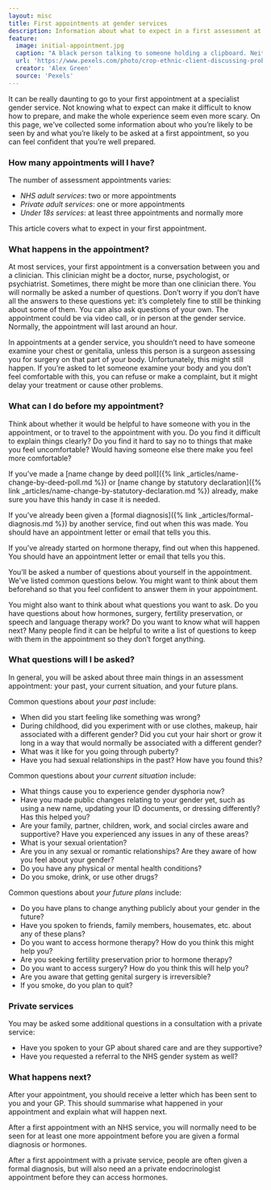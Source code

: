 ```yaml
---
layout: misc
title: First appointments at gender services
description: Information about what to expect in a first assessment at an NHS gender service
feature:
  image: initial-appointment.jpg
  caption: "A black person talking to someone holding a clipboard. Neither person's head is visible."
  url: 'https://www.pexels.com/photo/crop-ethnic-client-discussing-problems-with-anonymous-psychologist-5699431/'
  creator: 'Alex Green'
  source: 'Pexels'
---
```


It can be really daunting to go to your first appointment at a specialist gender service. Not knowing what to expect can make it difficult to know how to prepare, and make the whole experience seem even more scary. On this page, we’ve collected some information about who you’re likely to be seen by and what you’re likely to be asked at a first appointment, so you can feel confident that you’re well prepared.

### How many appointments will I have?

The number of assessment appointments varies:

- *NHS adult services*: two or more appointments 
- *Private adult services*: one or more appointments 
- *Under 18s services*: at least three appointments and normally more

This article covers what to expect in your first appointment.

### What happens in the appointment?

At most services, your first appointment is a conversation between you and a clinician. This clinician might be a doctor, nurse, psychologist, or psychiatrist. Sometimes, there might be more than one clinician there. You will normally be asked a number of questions. Don’t worry if you don’t have all the answers to these questions yet: it’s completely fine to still be thinking about some of them. You can also ask questions of your own. The appointment could be via video call, or in person at the gender service. Normally, the appointment will last around an hour.

In appointments at a gender service, you shouldn’t need to have someone examine your chest or genitalia, unless this person is a surgeon assessing you for surgery on that part of your body. Unfortunately, this might still happen. If you’re asked to let someone examine your body and you don’t feel comfortable with this, you can refuse or make a complaint, but it might delay your treatment or cause other problems.

### What can I do before my appointment?

Think about whether it would be helpful to have someone with you in the appointment, or to travel to the appointment with you. Do you find it difficult to explain things clearly? Do you find it hard to say no to things that make you feel uncomfortable? Would having someone else there make you feel more comfortable?

If you’ve made a [name change by deed poll]({% link _articles/name-change-by-deed-poll.md %}) or [name change by statutory declaration]({% link _articles/name-change-by-statutory-declaration.md %}) already, make sure you have this handy in case it is needed.

If you’ve already been given a [formal diagnosis]({% link _articles/formal-diagnosis.md %}) by another service, find out when this was made. You should have an appointment letter or email that tells you this.

If you’ve already started on hormone therapy, find out when this happened. You should have an appointment letter or email that tells you this.

You’ll be asked a number of questions about yourself in the appointment. We’ve listed common questions below. You might want to think about them beforehand so that you feel confident to answer them in your appointment.

You might also want to think about what questions you want to ask. Do you have questions about how hormones, surgery, fertility preservation, or speech and language therapy work? Do you want to know what will happen next? Many people find it can be helpful to write a list of questions to keep with them in the appointment so they don’t forget anything.

### What questions will I be asked?

In general, you will be asked about three main things in an assessment appointment: your past, your current situation, and your future plans.

Common questions about *your past* include:

- When did you start feeling like something was wrong?
- During childhood, did you experiment with or use clothes, makeup, hair associated with a different gender? Did you cut your hair short or grow it long in a way that would normally be associated with a different gender?
- What was it like for you going through puberty?
- Have you had sexual relationships in the past? How have you found this?

Common questions about *your current situation* include:

- What things cause you to experience gender dysphoria now?
- Have you made public changes relating to your gender yet, such as using a new name, updating your ID documents, or dressing differently? Has this helped you?
- Are your family, partner, children, work, and social circles aware and supportive? Have you experienced any issues in any of these areas?
- What is your sexual orientation?
- Are you in any sexual or romantic relationships? Are they aware of how you feel about your gender?
- Do you have any physical or mental health conditions?
- Do you smoke, drink, or use other drugs?

Common questions about *your future plans* include:

- Do you have plans to change anything publicly about your gender in the future?
- Have you spoken to friends, family members, housemates, etc. about any of these plans?
- Do you want to access hormone therapy? How do you think this might help you?
- Are you seeking fertility preservation prior to hormone therapy?
- Do you want to access surgery? How do you think this will help you?
- Are you aware that getting genital surgery is irreversible?
- If you smoke, do you plan to quit?

### Private services

You may be asked some additional questions in a consultation with a private service:

- Have you spoken to your GP about shared care and are they supportive?
- Have you requested a referral to the NHS gender system as well?

### What happens next?

After your appointment, you should receive a letter which has been sent to you and your GP. This should summarise what happened in your appointment and explain what will happen next.

After a first appointment with an NHS service, you will normally need to be seen for at least one more appointment before you are given a formal diagnosis or hormones.

After a first appointment with a private service, people are often given a formal diagnosis, but will also need an a private endocrinologist appointment before they can access hormones.